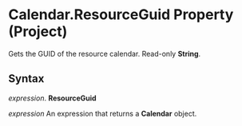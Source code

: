 
# Calendar.ResourceGuid Property (Project)

Gets the GUID of the resource calendar. Read-only  **String**.


## Syntax

 _expression_. **ResourceGuid**

 _expression_ An expression that returns a **Calendar** object.

